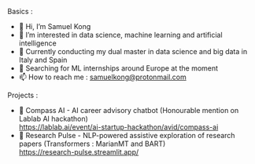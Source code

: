 Basics : 
- 👋 Hi, I’m Samuel Kong
- 👀 I’m interested in data science, machine learning and artificial intelligence
- 🌱 Currently conducting my dual master in data science and big data in Italy and Spain
- 💼 Searching for ML internships around Europe at the moment
- 📫 How to reach me : samuelkong@protonmail.com


Projects :
- 💬 Compass AI - AI career advisory chatbot (Honourable mention on Lablab AI hackathon)<br />
https://lablab.ai/event/ai-startup-hackathon/avid/compass-ai
- 🔎 Research Pulse - NLP-powered assistive exploration of research papers (Transformers : MarianMT and BART)<br />
https://research-pulse.streamlit.app/

<!---
smlkg/smlkg is a ✨ special ✨ repository because its `README.md` (this file) appears on your GitHub profile.
You can click the Preview link to take a look at your changes.
--->
